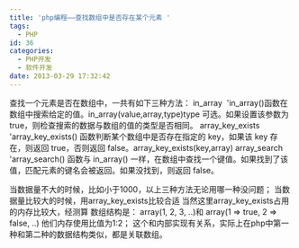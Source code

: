 ```yaml
---
title: 'php编程——查找数组中是否存在某个元素 '
tags:
  - PHP
id: 36
categories:
  - PHP开发
  - 软件开发
date: 2013-03-29 17:32:42
---
```


查找一个元素是否在数组中，一共有如下三种方法：
in_array&nbsp; 'in_array()函数在数组中搜索给定的值。in_array(value,array,type)type 可选。如果设置该参数为 true，则检查搜索的数据与数组的值的类型是否相同。 
array_key_exists 'array_key_exists() 函数判断某个数组中是否存在指定的 key，如果该 key 存在，则返回 true，否则返回 false。array_key_exists(key,array)
array_search 'array_search() 函数与 in_array() 一样，在数组中查找一个键值。如果找到了该值，匹配元素的键名会被返回。如果没找到，则返回 false。

当数据量不大的时候，比如小于1000，以上三种方法无论用哪一种没问题；
当数据量比较大的时候，用array_key_exists比较合适
当然这里array_key_exists占用的内存比较大，经测算
数组结构是： array(1, 2, 3, ..)和 array(1 =&gt; true, 2 =&gt; false, ..)
他们内存使用比值为1:2；
这个和内部实现有关系，实际上在php中第一种和第二种的数据结构类似，都是关联数组。